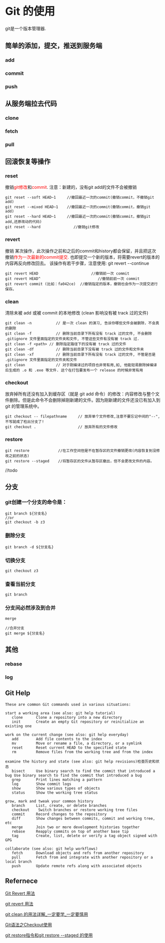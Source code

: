 <h1 style="font-size: 2.5em;"> Git 的使用</h1>
 

git是一个版本管理器.

## 简单的添加，提交，推送到服务端
 
### add
### commit
### push


## 从服务端拉去代码
 
### clone
### fetch
### pull


## 回滚恢复等操作

### reset
撤销<span style="color:red">git修改</span>和<span style="color:red">commit</span>. 
注意：新建的，没有git add的文件不会被撤销
````
git reset --soft HEAD~1 	//撤回最近一次的commit(撤销commit，不撤销git add)
git reset --mixed HEAD~1 	//撤回最近一次的commit(撤销commit，撤销git add)
git reset --hard HEAD~1 	//撤回最近一次的commit(撤销commit，撤销git add,还原改动的代码)
git reset --hard			   //撤销git修改
````

### revert 
撤销 某次操作，此次操作之前和之后的commit和history都会保留，并且把这次撤销<span style="color:red">作为一次最新的commit提交.</span>
也即提交一个新的版本，将需要revert的版本的内容再反向修改回去。
该操作有若干步骤，注意使用: git revert --continue
`````
git revert HEAD						   //撤销前一次 commit
git revert HEAD^					      //撤销前前一次 commit
git revert commit (比如：fa042ce)	//撤销指定的版本，撤销也会作为一次提交进行保存。
`````

### clean
清除未被 add 或被 commit 的本地修改 (clean 影响没有被 track 过的文件)
`````
git clean -n		   // 是一次 clean 的演习, 告诉你哪些文件会被删除，不会真的删除
git clean -f		   // 删除当前目录下所有没有 track 过的文件, 不会删除 .gitignore 文件里面指定的文件夹和文件, 不管这些文件有没有被 track 过.
git clean -f <path>	// 删除指定路径下的没有被 track 过的文件
git clean -df		   // 删除当前目录下没有被 track 过的文件和文件夹
git clean -xf		   // 删除当前目录下所有没有 track 过的文件, 不管是否是 .gitignore 文件里面指定的文件夹和文件
git clean 			   // 对于刚编译过的项目也非常有用,如, 他能轻易删除掉编译后生成的 .o 和 .exe 等文件. 这个在打包要发布一个 release 的时候非常有用
`````

### checkout

放弃掉所有还没有加入到缓存区（就是 git add 命令）的修改：内容修改与整个文件删除。但是此命令不会删除掉刚新建的文件。因为刚新建的文件还没已有加入到 git 的管理系统中。
`````
git checkout -- filepathname     // 放弃单个文件修改,注意不要忘记中间的"--",不写就成了检出分支了!
git checkout .                   // 放弃所有的文件修改
`````

### restore

`````
git restore				//在工作空间但是不在暂存区的文件撤销更改(内容恢复到没修改之前的状态)
git restore --staged	//将暂存区的文件从暂存区撤出，但不会更改文件的内容。
`````

//todo

## 分支

### git创建一个分支的命令是：
`````
git branch ${分支名}
//or
git checkout -b z3
`````
### 删除分支
`````
git branch -d ${分支名}
`````

### 切换分支
`````
git checkout z3
`````
### 查看当前分支
`````
git branch
`````
### 分支间必然涉及到合并
`````
merge

//合并分支
git merge ${分支名}
`````

## 其他
 
### rebase

### log

## Git Help

`````
These are common Git commands used in various situations:

start a working area (see also: git help tutorial)
   clone      Clone a repository into a new directory
   init       Create an empty Git repository or reinitialize an existing one

work on the current change (see also: git help everyday)
   add        Add file contents to the index
   mv         Move or rename a file, a directory, or a symlink
   reset      Reset current HEAD to the specified state
   rm         Remove files from the working tree and from the index

examine the history and state (see also: git help revisions)检查历史和状态
   bisect     Use binary search to find the commit that introduced a bug Use binary search to find the commit that introduced a bug
   grep       Print lines matching a pattern
   log        Show commit logs
   show       Show various types of objects
   status     Show the working tree status

grow, mark and tweak your common history
   branch     List, create, or delete branches
   checkout    Switch branches or restore working tree files
   commit     Record changes to the repository
   diff       Show changes between commits, commit and working tree, etc
   merge      Join two or more development histories together
   rebase     Reapply commits on top of another base tip
   tag        Create, list, delete or verify a tag object signed with GPG

collaborate (see also: git help workflows)
   fetch      Download objects and refs from another repository
   pull       Fetch from and integrate with another repository or a local branch
   push       Update remote refs along with associated objects
`````

## Refernece 
[Git Revert 用法](https://www.cnblogs.com/0616--ataozhijia/p/3709917.html)

[git revert 用法](https://www.cnblogs.com/0616--ataozhijia/p/3709917.html)

[git clean 的用法详解_一定要学_一定要慎用](https://blog.csdn.net/weixin_44137575/article/details/108142088)

[Git语法之Checkout使用](https://www.jianshu.com/p/37f3a7e4a193)

[git restore指令和git restore --staged 的使用](https://blog.csdn.net/qq_38158479/article/details/106972138)